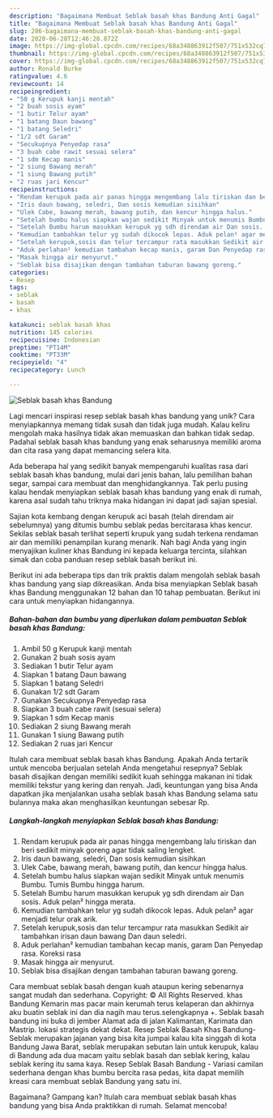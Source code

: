 ```yaml
---
description: "Bagaimana Membuat Seblak basah khas Bandung Anti Gagal"
title: "Bagaimana Membuat Seblak basah khas Bandung Anti Gagal"
slug: 286-bagaimana-membuat-seblak-basah-khas-bandung-anti-gagal
date: 2020-06-28T12:46:28.872Z
image: https://img-global.cpcdn.com/recipes/68a348863912f507/751x532cq70/seblak-basah-khas-bandung-foto-resep-utama.jpg
thumbnail: https://img-global.cpcdn.com/recipes/68a348863912f507/751x532cq70/seblak-basah-khas-bandung-foto-resep-utama.jpg
cover: https://img-global.cpcdn.com/recipes/68a348863912f507/751x532cq70/seblak-basah-khas-bandung-foto-resep-utama.jpg
author: Ronald Burke
ratingvalue: 4.6
reviewcount: 14
recipeingredient:
- "50 g Kerupuk kanji mentah"
- "2 buah sosis ayam"
- "1 butir Telur ayam"
- "1 batang Daun bawang"
- "1 batang Seledri"
- "1/2 sdt Garam"
- "Secukupnya Penyedap rasa"
- "3 buah cabe rawit sesuai selera"
- "1 sdm Kecap manis"
- "2 siung Bawang merah"
- "1 siung Bawang putih"
- "2 ruas jari Kencur"
recipeinstructions:
- "Rendam kerupuk pada air panas hingga mengembang lalu tiriskan dan beri sedikit minyak goreng agar tidak saling lengket."
- "Iris daun bawang, seledri, Dan sosis kemudian sisihkan"
- "Ulek Cabe, bawang merah, bawang putih, dan kencur hingga halus."
- "Setelah bumbu halus siapkan wajan sedikit Minyak untuk menumis Bumbu. Tumis Bumbu hingga harum."
- "Setelah Bumbu harum masukkan kerupuk yg sdh direndam air Dan sosis. Aduk pelan² hingga merata."
- "Kemudian tambahkan telur yg sudah dikocok lepas. Aduk pelan² agar menjadi telur orak arik."
- "Setelah kerupuk,sosis dan telur tercampur rata masukkan Sedikit air tambahkan irisan daun bawang Dan daun seledri."
- "Aduk perlahan² kemudian tambahan kecap manis, garam Dan Penyedap rasa. Koreksi rasa"
- "Masak hingga air menyurut."
- "Seblak bisa disajikan dengan tambahan taburan bawang goreng."
categories:
- Resep
tags:
- seblak
- basah
- khas

katakunci: seblak basah khas 
nutrition: 145 calories
recipecuisine: Indonesian
preptime: "PT14M"
cooktime: "PT33M"
recipeyield: "4"
recipecategory: Lunch

---
```



![Seblak basah khas Bandung](https://img-global.cpcdn.com/recipes/68a348863912f507/751x532cq70/seblak-basah-khas-bandung-foto-resep-utama.jpg)

Lagi mencari inspirasi resep seblak basah khas bandung yang unik? Cara menyiapkannya memang tidak susah dan tidak juga mudah. Kalau keliru mengolah maka hasilnya tidak akan memuaskan dan bahkan tidak sedap. Padahal seblak basah khas bandung yang enak seharusnya memiliki aroma dan cita rasa yang dapat memancing selera kita.

Ada beberapa hal yang sedikit banyak mempengaruhi kualitas rasa dari seblak basah khas bandung, mulai dari jenis bahan, lalu pemilihan bahan segar, sampai cara membuat dan menghidangkannya. Tak perlu pusing kalau hendak menyiapkan seblak basah khas bandung yang enak di rumah, karena asal sudah tahu triknya maka hidangan ini dapat jadi sajian spesial.

Sajian kota kembang dengan kerupuk aci basah (telah direndam air sebelumnya) yang ditumis bumbu seblak pedas bercitarasa khas kencur. Sekilas seblak basah terlihat seperti krupuk yang sudah terkena rendaman air dan memiliki penampilan kurang menarik. Nah bagi Anda yang ingin menyajikan kuliner khas Bandung ini kepada keluarga tercinta, silahkan simak dan coba panduan resep seblak basah berikut ini.


Berikut ini ada beberapa tips dan trik praktis dalam mengolah seblak basah khas bandung yang siap dikreasikan. Anda bisa menyiapkan Seblak basah khas Bandung menggunakan 12 bahan dan 10 tahap pembuatan. Berikut ini cara untuk menyiapkan hidangannya.

<!--inarticleads1-->

##### Bahan-bahan dan bumbu yang diperlukan dalam pembuatan Seblak basah khas Bandung:

1. Ambil 50 g Kerupuk kanji mentah
1. Gunakan 2 buah sosis ayam
1. Sediakan 1 butir Telur ayam
1. Siapkan 1 batang Daun bawang
1. Siapkan 1 batang Seledri
1. Gunakan 1/2 sdt Garam
1. Gunakan Secukupnya Penyedap rasa
1. Siapkan 3 buah cabe rawit (sesuai selera)
1. Siapkan 1 sdm Kecap manis
1. Sediakan 2 siung Bawang merah
1. Gunakan 1 siung Bawang putih
1. Sediakan 2 ruas jari Kencur


Itulah cara membuat seblak basah khas Bandung. Apakah Anda tertarik untuk mencoba berjualan setelah Anda mengetahui resepnya? Seblak basah disajikan dengan memiliki sedikit kuah sehingga makanan ini tidak memiliki tekstur yang kering dan renyah. Jadi, keuntungan yang bisa Anda dapatkan jika menjalankan usaha seblak basah khas Bandung selama satu bulannya maka akan menghasilkan keuntungan sebesar Rp. 

<!--inarticleads2-->

##### Langkah-langkah menyiapkan Seblak basah khas Bandung:

1. Rendam kerupuk pada air panas hingga mengembang lalu tiriskan dan beri sedikit minyak goreng agar tidak saling lengket.
1. Iris daun bawang, seledri, Dan sosis kemudian sisihkan
1. Ulek Cabe, bawang merah, bawang putih, dan kencur hingga halus.
1. Setelah bumbu halus siapkan wajan sedikit Minyak untuk menumis Bumbu. Tumis Bumbu hingga harum.
1. Setelah Bumbu harum masukkan kerupuk yg sdh direndam air Dan sosis. Aduk pelan² hingga merata.
1. Kemudian tambahkan telur yg sudah dikocok lepas. Aduk pelan² agar menjadi telur orak arik.
1. Setelah kerupuk,sosis dan telur tercampur rata masukkan Sedikit air tambahkan irisan daun bawang Dan daun seledri.
1. Aduk perlahan² kemudian tambahan kecap manis, garam Dan Penyedap rasa. Koreksi rasa
1. Masak hingga air menyurut.
1. Seblak bisa disajikan dengan tambahan taburan bawang goreng.


Cara membuat seblak basah dengan kuah ataupun kering sebenarnya sangat mudah dan sederhana. Copyright: © All Rights Reserved. khas Bandung Kemarin mas pacar main kerumah terus kelaperan dan akhirnya aku buatin seblak ini dan dia nagih mau terus.selengkapnya +. Seblak basah bandung ini buka di jember Alamat ada di jalan Kalimantan, Karimata dan Mastrip. lokasi strategis dekat dekat. Resep Seblak Basah Khas Bandung- Seblak merupakan jajanan yang bisa kita jumpai kalau kita singgah di kota Bandung Jawa Barat, seblak merupakan sebutan lain untuk kerupuk, kalau di Bandung ada dua macam yaitu seblak basah dan seblak kering, kalau seblak kering itu sama kaya. Resep Seblak Basah Bandung - Variasi camilan sederhana dengan khas bumbu bercita rasa pedas, kita dapat memilih kreasi cara membuat seblak Bandung yang satu ini. 

Bagaimana? Gampang kan? Itulah cara membuat seblak basah khas bandung yang bisa Anda praktikkan di rumah. Selamat mencoba!
